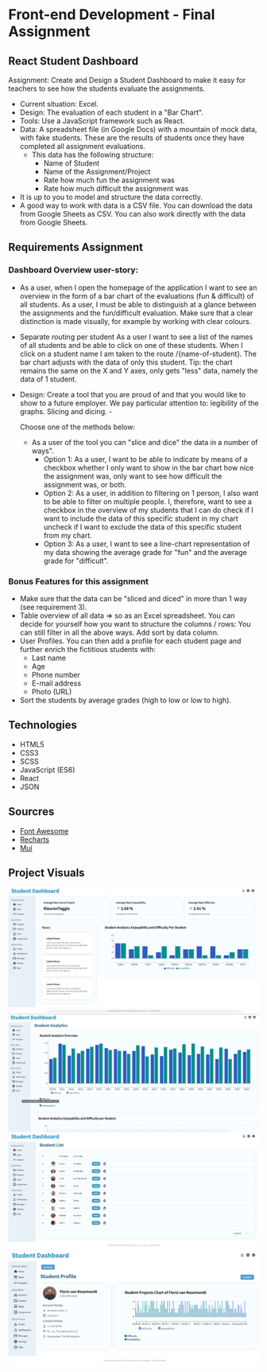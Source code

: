 # Front-end Development - Final Assignment

## React Student Dashboard

Assignment: Create and Design a Student Dashboard to make it easy for teachers to see how the students evaluate the assignments.

* Current situation: Excel.
* Design: The evaluation of each student in a "Bar Chart".
* Tools: Use a JavaScript framework such as React.
* Data: A spreadsheet file (in Google Docs) with a mountain of mock data, with fake students. These are the results of students once they have completed all assignment evaluations.
    * This data has the following structure:
        * Name of Student
        * Name of the Assignment/Project
        * Rate how much fun the assignment was
        * Rate how much difficult the assignment was
* It is up to you to model and structure the data correctly.
* A good way to work with data is a CSV file. You can download the data from Google Sheets as CSV. You can also work directly with the data from Google Sheets.

## Requirements Assignment

### Dashboard Overview user-story:

* As a user, when I open the homepage of the application I want to see an overview in the form of a bar chart of the evaluations (fun & difficult) of all students. As a user, I must be able to distinguish at a glance between the assignments and the fun/difficult evaluation. Make sure that a clear distinction is made visually, for example by working with clear colours.
* Separate routing per student As a user I want to see a list of the names of all students and be able to click on one of these students. When I click on a student name I am taken to the route /{name-of-student}. The bar chart adjusts with the data of only this student. Tip: the chart remains the same on the X and Y axes, only gets "less" data, namely the data of 1 student.

* Design: Create a tool that you are proud of and that you would like to show to a future employer. We pay particular attention to: legibility of the graphs. Slicing and dicing. - 

    Choose one of the methods below:    
    * As a user of the tool you can "slice and dice" the data in a number of ways". 
        * Option 1: As a user, I want to be able to indicate by means of a checkbox whether I only want to show in the bar chart how nice the assignment was, only want to see how difficult the assignment was, or both. 
        * Option 2: As a user, in addition to filtering on 1 person, I also want to be able to filter on multiple people. I, therefore, want to see a checkbox in the overview of my students that I can do check if I want to include the data of this specific student in my chart uncheck if I want to exclude the data of this specific student from my chart. 
        * Option 3: As a user, I want to see a line-chart representation of my data showing the average grade for "fun" and the average grade for "difficult".

### Bonus Features for this assignment
* Make sure that the data can be "sliced and diced" in more than 1 way (see requirement 3).
* Table overview of all data ⇒ so as an Excel spreadsheet. You can decide for yourself how you want to structure the columns / rows: You can still filter in all the above ways. Add sort by data column.
* User Profiles. You can then add a profile for each student page and further enrich the fictitious students with:
    * Last name 
    * Age 
    * Phone number 
    * E-mail address 
    * Photo (URL)
* Sort the students by average grades (high to low or low to high).

## Technologies

* HTML5
* CSS3
* SCSS
* JavaScript (ES6)
* React
* JSON

## Sourcres

* [Font Awesome](https://www.fontawesome.com)
* [Recharts](https://www.recharts.com)
* [Mui](https://www.mui.com)

## Project Visuals
![Homepage](/ProjectVisuals/homepage.png)
![StudenAnalyticsOverview](/ProjectVisuals/studentAnalyticsOverview.png)
![studentList](/ProjectVisuals/studentList.png)
![studentProfile](/ProjectVisuals/studentProfile.png)
